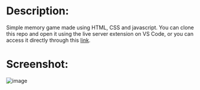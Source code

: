 # Description: 
Simple memory game made using HTML, CSS and javascript. You can clone this repo and open it using the live server extension on VS Code, or you can access it directly through this [link](https://gui-ms.github.io/jogoMemoria/).

# Screenshot:
![image](https://github.com/user-attachments/assets/935c8d67-1af6-466f-bdfc-75c5c68ee58b)
